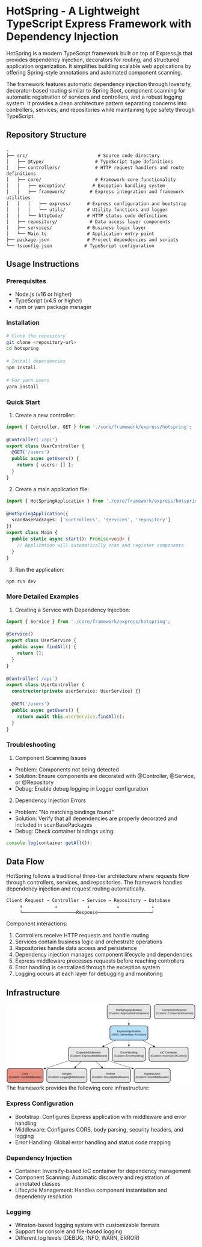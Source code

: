 # HotSpring - A Lightweight TypeScript Express Framework with Dependency Injection

HotSpring is a modern TypeScript framework built on top of Express.js that provides dependency injection, decorators for routing, and structured application organization. It simplifies building scalable web applications by offering Spring-style annotations and automated component scanning.

The framework features automatic dependency injection through Inversify, decorator-based routing similar to Spring Boot, component scanning for automatic registration of services and controllers, and a robust logging system. It provides a clean architecture pattern separating concerns into controllers, services, and repositories while maintaining type safety through TypeScript.

## Repository Structure
```
.
├── src/                          # Source code directory
│   ├── @type/                   # TypeScript type definitions
│   ├── controllers/             # HTTP request handlers and route definitions
│   ├── core/                    # Framework core functionality
│   │   ├── exception/          # Exception handling system
│   │   ├── framework/         # Express integration and framework utilities
│   │   │   ├── express/      # Express configuration and bootstrap
│   │   │   └── utils/        # Utility functions and logger
│   │   └── httpCode/         # HTTP status code definitions
│   ├── repository/            # Data access layer components
│   ├── services/             # Business logic layer
│   └── Main.ts               # Application entry point
├── package.json              # Project dependencies and scripts
└── tsconfig.json            # TypeScript configuration
```

## Usage Instructions
### Prerequisites
- Node.js (v16 or higher)
- TypeScript (v4.5 or higher)
- npm or yarn package manager

### Installation
```bash
# Clone the repository
git clone <repository-url>
cd hotspring

# Install dependencies
npm install

# For yarn users
yarn install
```

### Quick Start
1. Create a new controller:
```typescript
import { Controller, GET } from './core/framework/express/hotspring';

@Controller('/api')
export class UserController {
  @GET('/users')
  public async getUsers() {
    return { users: [] };
  }
}
```

2. Create a main application file:
```typescript
import { HotSpringApplication } from './core/framework/express/hotspring';

@HotSpringApplication({
  scanBasePackages: ['controllers', 'services', 'repository']
})
export class Main {
  public static async start(): Promise<void> {
    // Application will automatically scan and register components
  }
}
```

3. Run the application:
```bash
npm run dev
```

### More Detailed Examples
1. Creating a Service with Dependency Injection:
```typescript
import { Service } from './core/framework/express/hotspring';

@Service()
export class UserService {
  public async findAll() {
    return [];
  }
}

@Controller('/api')
export class UserController {
  constructor(private userService: UserService) {}

  @GET('/users')
  public async getUsers() {
    return await this.userService.findAll();
  }
}
```

### Troubleshooting
1. Component Scanning Issues
- Problem: Components not being detected
- Solution: Ensure components are decorated with @Controller, @Service, or @Repository
- Debug: Enable debug logging in Logger configuration

2. Dependency Injection Errors
- Problem: "No matching bindings found"
- Solution: Verify that all dependencies are properly decorated and included in scanBasePackages
- Debug: Check container bindings using:
```typescript
console.log(container.getAll());
```

## Data Flow
HotSpring follows a traditional three-tier architecture where requests flow through controllers, services, and repositories. The framework handles dependency injection and request routing automatically.

```ascii
Client Request → Controller → Service → Repository → Database
     ↑            ↓           ↓          ↓            ↓
     └────────────────────Response────────────────────┘
```

Component interactions:
1. Controllers receive HTTP requests and handle routing
2. Services contain business logic and orchestrate operations
3. Repositories handle data access and persistence
4. Dependency injection manages component lifecycle and dependencies
5. Express middleware processes requests before reaching controllers
6. Error handling is centralized through the exception system
7. Logging occurs at each layer for debugging and monitoring

## Infrastructure

![Infrastructure diagram](./docs/infra.svg)
The framework provides the following core infrastructure:

### Express Configuration
- Bootstrap: Configures Express application with middleware and error handling
- Middleware: Configures CORS, body parsing, security headers, and logging
- Error Handling: Global error handling and status code mapping

### Dependency Injection
- Container: Inversify-based IoC container for dependency management
- Component Scanning: Automatic discovery and registration of annotated classes
- Lifecycle Management: Handles component instantiation and dependency resolution

### Logging
- Winston-based logging system with customizable formats
- Support for console and file-based logging
- Different log levels (DEBUG, INFO, WARN, ERROR)